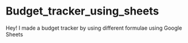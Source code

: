 # Budget_tracker_using_sheets
Hey! I made a budget tracker by using different formulae using Google Sheets
